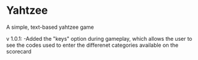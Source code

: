# Yahtzee
A simple, text-based yahtzee game

v 1.0.1:
-Added the "keys" option during gameplay, which allows the user to see the codes used to enter the differenet categories available on the scorecard
